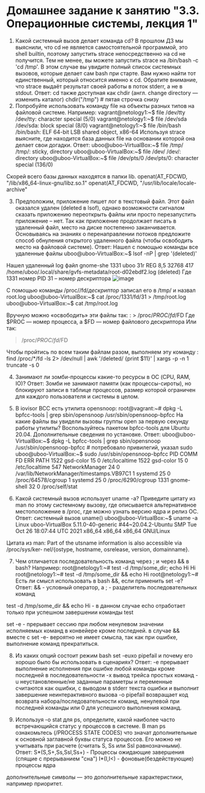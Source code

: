 # Домашнее задание к занятию "3.3. Операционные системы, лекция 1"
1.	Какой системный вызов делает команда cd? В прошлом ДЗ мы выяснили, что cd не является самостоятельной программой, это shell builtin, поэтому запустить strace непосредственно на cd не получится. Тем не менее, вы можете запустить strace на /bin/bash -c 'cd /tmp'. В этом случае вы увидите полный список системных вызовов, которые делает сам bash при старте. Вам нужно найти тот единственный, который относится именно к cd. Обратите внимание, что strace выдаёт результат своей работы в поток stderr, а не в stdout.
Ответ:
cd также доступная как chdir (англ. change directory — изменить каталог) 
chdir("/tmp")  # пятая строчка снизу
2.	Попробуйте использовать команду file на объекты разных типов на файловой системе. 
Например:
vagrant@netology1:~$ file /dev/tty
/dev/tty: character special (5/0)
vagrant@netology1:~$ file /dev/sda
/dev/sda: block special (8/0)
vagrant@netology1:~$ file /bin/bash
/bin/bash: ELF 64-bit LSB shared object, x86-64
Используя strace выясните, где находится база данных file на основании которой она делает свои догадки.
Ответ:
uboo@uboo-VirtualBox:~$ file /tmp/
/tmp/: sticky, directory
uboo@uboo-VirtualBox:~$ file /dev/
/dev/: directory
uboo@uboo-VirtualBox:~$ file /dev/pts/0
/dev/pts/0: character special (136/0)

Скорей всего базы данных находятся в папки lib.
openat(AT_FDCWD, "/lib/x86_64-linux-gnu/libz.so.1"
openat(AT_FDCWD, "/usr/lib/locale/locale-archive"

3.	Предположим, приложение пишет лог в текстовый файл. Этот файл оказался удален (deleted в lsof), однако возможности сигналом сказать приложению переоткрыть файлы или просто перезапустить приложение – нет. Так как приложение продолжает писать в удаленный файл, место на диске постепенно заканчивается. Основываясь на знаниях о перенаправлении потоков предложите способ обнуления открытого удаленного файла (чтобы освободить место на файловой системе).
Ответ:
Нашел с помощью команды все удаленные файлы
uboo@uboo-VirtualBox:~$  lsof -nP | grep '(deleted)'

Нашел удаленный log файл 
gnome-she 1331 uboo   31r      REG                8,5    32768    417 /home/uboo/.local/share/gvfs-metadata/root-d02ebdf2.log (deleted)
Где 1331 номер PID 
31 – номер дескриптора
 ![image](https://user-images.githubusercontent.com/35838789/142710588-5fdcca9d-cf33-490c-8431-d3230cc52c51.png)

С помощью команды /proc/<PID>/fd/*дескриптор*  записал его в /tmp/ и назвал root.log
uboo@uboo-VirtualBox:~$ cat /proc/1331/fd/31 > /tmp/root.log
uboo@uboo-VirtualBox:~$ cat /tmp/root.log

Вручную можно «освободить» эти файлы так:
 : > /proc/$PROC/fd/$FD
Где $PROC — номер процесса, а $FD — номер файлового дескриптора
Или так:
 > /proc/$PROC/fd/$FD

Чтобы пройтись по всем таким файлам разом, выполняем эту команду :
find /proc/*/fd -ls 2> /dev/null | awk '/deleted/ {print $11}' | xargs -p -n 1 truncate -s 0

4.	Занимают ли зомби-процессы какие-то ресурсы в ОС (CPU, RAM, IO)?
Ответ: Зомби не занимают памяти (как процессы-сироты), но блокируют записи в таблице процессов, размер которой ограничен для каждого пользователя и системы в целом.
  
5.	В iovisor BCC есть утилита opensnoop:
root@vagrant:~# dpkg -L bpfcc-tools | grep sbin/opensnoop /usr/sbin/opensnoop-bpfcc
На какие файлы вы увидели вызовы группы open за первую секунду работы утилиты? Воспользуйтесь пакетом bpfcc-tools для Ubuntu 20.04. Дополнительные сведения по установке.
Ответ:
uboo@uboo-VirtualBox:~$ dpkg -L bpfcc-tools | grep sbin/opensnoop
/usr/sbin/opensnoop-bpfcc   # потребовало привилегий, указал sudo
uboo@uboo-VirtualBox:~$ sudo /usr/sbin/opensnoop-bpfcc
PID    COMM               FD ERR PATH
1522   gsd-color          15   0 /etc/localtime
1522   gsd-color          15   0 /etc/localtime
547    NetworkManager     24   0 /var/lib/NetworkManager/timestamps.VB97C1
1      systemd            25   0 /proc/64578/cgroup
1      systemd            25   0 /proc/6290/cgroup
1331   gnome-shell        32   0 /proc/self/stat
6.	Какой системный вызов использует uname -a? Приведите цитату из man по этому системному вызову, где описывается альтернативное местоположение в /proc, где можно узнать версию ядра и релиз ОС.
Ответ:
системный вызов uname()
uboo@uboo-VirtualBox:~$ uname -a
Linux uboo-VirtualBox 5.11.0-40-generic #44~20.04.2-Ubuntu SMP Tue Oct 26 18:07:44 UTC 2021 x86_64 x86_64 x86_64 GNU/Linux

Цитата из man:
     Part of the utsname information is also accessible  via  /proc/sys/ker‐
       nel/{ostype, hostname, osrelease, version, domainname}.

7.	Чем отличается последовательность команд через ; и через && в bash? Например:
root@netology1:~# test -d /tmp/some_dir; echo Hi
Hi
root@netology1:~# test -d /tmp/some_dir && echo Hi
root@netology1:~#
Есть ли смысл использовать в bash &&, если применить set -e?
Ответ:
&& -  условный оператор, 
а ;  - разделитель последовательных команд

test -d /tmp/some_dir && echo Hi - в данном случае echo  отработает только при успешном завершении команды test

set -e - прерывает сессию при любом ненулевом значении исполняемых команд в конвейере кроме последней.
в случае &&  вместе с set -e- вероятно не имеет смысла, так как при ошибке, выполнение команд прекратиться. 

8.	Из каких опций состоит режим bash set -euxo pipefail и почему его хорошо было бы использовать в сценариях?
Ответ:
-e прерывает выполнение исполнения при ошибке любой команды кроме последней в последовательности 
-x вывод трейса простых команд 
-u неустановленные/не заданные параметры и переменные считаются как ошибки, с выводом в stderr текста ошибки и выполнит завершение неинтерактивного вызова
-o pipefail возвращает код возврата набора/последовательности команд, ненулевой при последней команды или 0 для успешного выполнения команд.

9.	Используя -o stat для ps, определите, какой наиболее часто встречающийся статус у процессов в системе. В man ps ознакомьтесь (/PROCESS STATE CODES) что значат дополнительные к основной заглавной буквы статуса процессов. Его можно не учитывать при расчете (считать S, Ss или Ssl равнозначными).
Ответ:
S*(S,S+,Ss,Ssl,Ss+) - Процессы ожидающие завершения (спящие с прерыванием "сна")
I*(I,I<) - фоновые(бездействующие) процессы ядра

дополнительные символы — это дополнительные характеристики, например приоритет.


